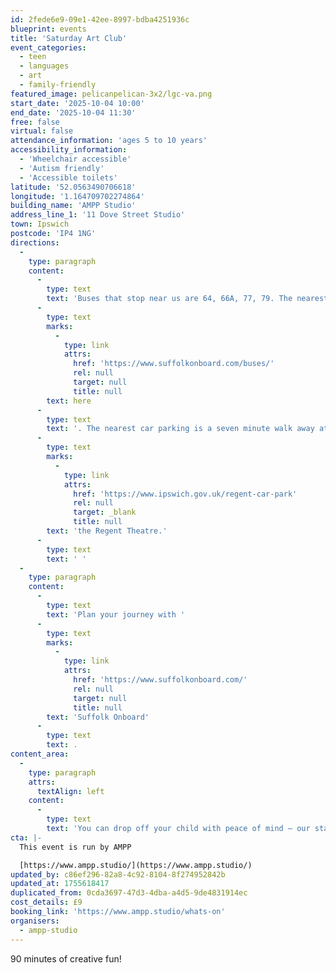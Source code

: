 ```yaml
---
id: 2fede6e9-09e1-42ee-8997-bdba4251936c
blueprint: events
title: 'Saturday Art Club'
event_categories:
  - teen
  - languages
  - art
  - family-friendly
featured_image: pelicanpelican-3x2/lgc-va.png
start_date: '2025-10-04 10:00'
end_date: '2025-10-04 11:30'
free: false
virtual: false
attendance_information: 'ages 5 to 10 years'
accessibility_information:
  - 'Wheelchair accessible'
  - 'Autism friendly'
  - 'Accessible toilets'
latitude: '52.0563490706618'
longitude: '1.164709702274864'
building_name: 'AMPP Studio'
address_line_1: '11 Dove Street Studio'
town: Ipswich
postcode: 'IP4 1NG'
directions:
  -
    type: paragraph
    content:
      -
        type: text
        text: 'Buses that stop near us are 64, 66A, 77, 79. The nearest bus stop is one minute walk away, see the latest bus timetables '
      -
        type: text
        marks:
          -
            type: link
            attrs:
              href: 'https://www.suffolkonboard.com/buses/'
              rel: null
              target: null
              title: null
        text: here
      -
        type: text
        text: '. The nearest car parking is a seven minute walk away at '
      -
        type: text
        marks:
          -
            type: link
            attrs:
              href: 'https://www.ipswich.gov.uk/regent-car-park'
              rel: null
              target: _blank
              title: null
        text: 'the Regent Theatre.'
      -
        type: text
        text: ' '
  -
    type: paragraph
    content:
      -
        type: text
        text: 'Plan your journey with '
      -
        type: text
        marks:
          -
            type: link
            attrs:
              href: 'https://www.suffolkonboard.com/'
              rel: null
              target: null
              title: null
        text: 'Suffolk Onboard'
      -
        type: text
        text: .
content_area:
  -
    type: paragraph
    attrs:
      textAlign: left
    content:
      -
        type: text
        text: 'You can drop off your child with peace of mind – our staff are DBS checked, paediatric first aiders and have safeguarding training.'
cta: |-
  This event is run by AMPP

  [https://www.ampp.studio/](https://www.ampp.studio/)
updated_by: c86ef296-82a8-4c92-8104-8f274952842b
updated_at: 1755618417
duplicated_from: 0cda3697-47d3-4dba-a4d5-9de4831914ec
cost_details: £9
booking_link: 'https://www.ampp.studio/whats-on'
organisers:
  - ampp-studio
---
```

90 minutes of creative fun!
